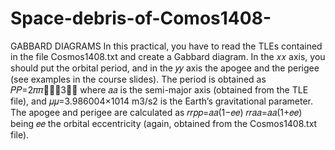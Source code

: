 # Space-debris-of-Comos1408-
GABBARD DIAGRAMS
In this practical, you have to read the TLEs contained in the file Cosmos1408.txt and create a Gabbard
diagram. In the 𝑥𝑥 axis, you should put the orbital period, and in the 𝑦𝑦 axis the apogee and the perigee (see
examples in the course slides).
The period is obtained as 𝑃𝑃=2𝜋𝜋􀶨𝑎𝑎3𝜇𝜇
where 𝑎𝑎 is the semi-major axis (obtained from the TLE file), and 𝜇𝜇=3.986004×1014 m3/s2 is the Earth’s
gravitational parameter.
The apogee and perigee are calculated as 𝑟𝑟𝑝𝑝=𝑎𝑎(1−𝑒𝑒) 𝑟𝑟𝑎𝑎=𝑎𝑎(1+𝑒𝑒)
being 𝑒𝑒 the orbital eccentricity (again, obtained from the Cosmos1408.txt file).
